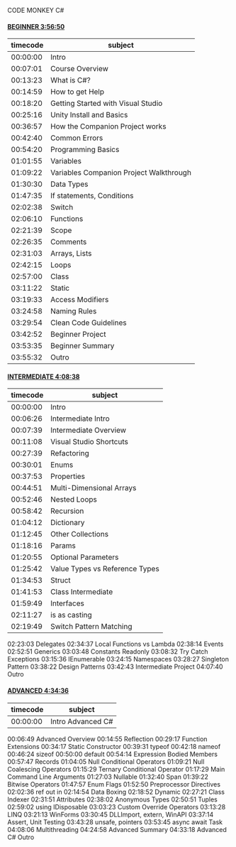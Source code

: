 CODE MONKEY C#

#### [BEGINNER 3:56:50](https://youtu.be/pReR6Z9rK-o)

|timecode|subject|
| ------ | ------ |
|00:00:00|Intro|
|00:07:01|Course Overview|
|00:13:23|What is C#?|
|00:14:59|How to get Help|
|00:18:20|Getting Started with Visual Studio|
|00:25:16|Unity Install and Basics|
|00:36:57|How the Companion Project works|
|00:42:40|Common Errors|
|00:54:20|Programming Basics|
|01:01:55|Variables|
|01:09:22|Variables Companion Project Walkthrough|
|01:30:30|Data Types|
|01:47:35|If statements, Conditions|
|02:02:38|Switch|
|02:06:10|Functions|
|02:21:39|Scope|
|02:26:35|Comments|
|02:31:03|Arrays, Lists|
|02:42:15|Loops|
|02:57:00|Class|
|03:11:22|Static|
|03:19:33|Access Modifiers|
|03:24:58|Naming Rules|
|03:29:54|Clean Code Guidelines|
|03:42:52|Beginner Project|
|03:53:35|Beginner Summary|
|03:55:32|Outro|

#### [INTERMEDIATE 4:08:38](https://youtu.be/I6kx-_KXNz4)

|timecode|subject|
| ------ | ------ |
|00:00:00|Intro|
|00:06:26|Intermediate Intro|
|00:07:39|Intermediate Overview|
|00:11:08|Visual Studio Shortcuts|
|00:27:39|Refactoring|
|00:30:01|Enums|
|00:37:53|Properties|
|00:44:51|Multi-Dimensional Arrays|
|00:52:46|Nested Loops|
|00:58:42|Recursion|
|01:04:12|Dictionary|
|01:12:45|Other Collections|
|01:18:16|Params|
|01:20:55|Optional Parameters|
|01:25:42|Value Types vs Reference Types|
|01:34:53|Struct|
|01:41:53|Class Intermediate|
|01:59:49|Interfaces|
|02:11:27|is as casting|
|02:19:49|Switch Pattern Matching|
02:23:03 Delegates
02:34:37 Local Functions vs Lambda
02:38:14 Events
02:52:51 Generics
03:03:48 Constants Readonly
03:08:32 Try Catch Exceptions
03:15:36 IEnumerable
03:24:15 Namespaces
03:28:27 Singleton Pattern
03:38:22 Design Patterns
03:42:43 Intermediate Project
04:07:40 Outro

#### [ADVANCED 4:34:36](https://youtu.be/6G-4oPDxfNI?list=PLzDRvYVwl53t2GGC4rV_AmH7vSvSqjVmz)

|timecode|subject|
| ------ | ------ |
|00:00:00|Intro Advanced C#|
00:06:49 Advanced Overview
00:14:55 Reflection
00:29:17 Function Extensions
00:34:17 Static Constructor
00:39:31 typeof
00:42:18 nameof
00:46:24 sizeof
00:50:00 default
00:54:14 Expression Bodied Members
00:57:47 Records
01:04:05 Null Conditional Operators
01:09:21 Null Coalescing Operators
01:15:29 Ternary Conditional Operator
01:17:29 Main Command Line Arguments
01:27:03 Nullable
01:32:40 Span
01:39:22 Bitwise Operators
01:47:57 Enum Flags
01:52:50 Preprocessor Directives
02:02:36 ref out in
02:14:54 Data Boxing
02:18:52 Dynamic
02:27:21 Class Indexer
02:31:51 Attributes
02:38:02 Anonymous Types
02:50:51 Tuples
02:59:02 using IDisposable
03:03:23 Custom Override Operators
03:13:28 LINQ
03:21:13 WinForms
03:30:45 DLLImport, extern, WinAPI
03:37:14 Assert, Unit Testing
03:43:28 unsafe, pointers
03:53:45 async await Task
04:08:06 Multithreading
04:24:58 Advanced Summary
04:33:18 Advanced C# Outro
